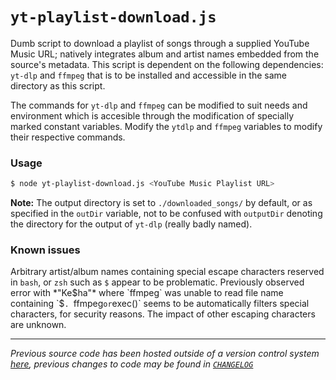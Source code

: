 # `yt-playlist-download.js`

Dumb script to download a playlist of songs through a supplied YouTube Music URL; natively integrates album and artist names embedded from the source's metadata. 
This script is dependent on the following dependencies: `yt-dlp` and `ffmpeg` that is to be installed and accessible in the same directory as this script. 

The commands for `yt-dlp` and `ffmpeg` can be modified to suit needs and environment which is accesible through the modification of specially marked constant variables. Modify the `ytdlp` and `ffmpeg` variables to modify their respective commands.

### Usage
``` sh
$ node yt-playlist-download.js <YouTube Music Playlist URL>
```

**Note:** The output directory is set to `./downloaded_songs/` by default, or as specified in the `outDir` variable, not to be confused with `outputDir` denoting the directory for the output of `yt-dlp` (really badly named).

### Known issues
Arbitrary artist/album names containing special escape characters reserved in `bash`, or `zsh` such as `$` appear to be problematic. Previously observed error with *"Ke$ha"* where `ffmpeg` was unable to read file name containing `$`. `ffmpeg` or `exec()` seems to be automatically filters special characters, for security reasons. The impact of other escaping characters are unknown.

---
*Previous source code has been hosted outside of a version control system [here](https://gist.github.com/cheng-alvin/3904f2da19b054d2f6dda7a8a8782670), previous changes to code may be found in [`CHANGELOG`](https://github.com/cheng-alvin/yt-playlist-download/blob/main/CHANGELOG)*
